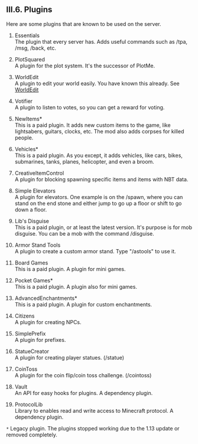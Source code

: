 <h2>III.6. Plugins</h2>
Here are some plugins that are known to be used on the server.

1. Essentials  
The plugin that every server has. Adds useful commands such as /tpa, /msg, /back, etc.

2. PlotSquared  
A plugin for the plot system. It's the successor of PlotMe.

3. WorldEdit  
A plugin to edit your world easily. You have known this already. See [WorldEdit](worldedit.md)

4. Votifier  
A plugin to listen to votes, so you can get a reward for voting.

5. NewItems*  
This is a paid plugin. It adds new custom items to the game, like lightsabers, guitars, clocks, etc. The mod also adds corpses for killed people.

6. Vehicles*  
This is a paid plugin. As you except, it adds vehicles, like cars, bikes, submarines, tanks, planes, helicopter, and even a broom.

7. CreativeItemControl  
A plugin for blocking spawning specific items and items with NBT data.

8. Simple Elevators  
A plugin for elevators. One example is on the /spawn, where you can stand on the end stone and either jump to go up a floor or shift to go down a floor.

9. Lib's Disguise  
This is a paid plugin, or at least the latest version. It's purpose is for mob disguise. You can be a mob with the command /disguise.

10. Armor Stand Tools  
A plugin to create a custom armor stand. Type "/astools" to use it.

11. Board Games  
This is a paid plugin. A plugin for mini games.

12. Pocket Games*  
This is a paid plugin. A plugin also for mini games.

13. AdvancedEnchantments*  
This is a paid plugin. A plugin for custom enchantments.

14. Citizens  
A plugin for creating NPCs.

15. SimplePrefix  
A plugin for prefixes.

16. StatueCreator  
A plugin for creating player statues. (/statue)

17. CoinToss  
A plugin for the coin flip/coin toss challenge. (/cointoss)

18. Vault  
An API for easy hooks for plugins. A dependency plugin.

19. ProtocolLib  
Library to enables read and write access to Minecraft protocol. A dependency plugin.

``*`` Legacy plugin. The plugins stopped working due to the 1.13 update or removed completely.
